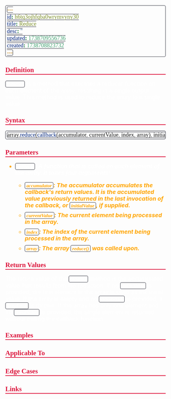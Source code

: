 ```yaml
---
id: h6tq3ojhfqba0wrymvyny30
title: Reduce
desc: ''
updated: 1738709556736
created: 1738708823732
---
```


<!--#region styles-->
<style>
    * {
        font-size: 18px;
    }
    h1 {
        color: red;
        font-weight: bold;
        border-bottom: 2px solid red;
        font-family: 'Algerian';
        text-align: center;
        font-size: 2em;
    }
    h2 {
        color: crimson;
        font-weight: bold;
        font-family: 'Algerian';
        border-bottom: 2px solid crimson;
        font-size: 1.5em;
    }
    h3 {
        color: rgb(255, 0, 127);
        font-weight: bold;
        text-decoration: underline;
        font-size: 1.2em;
        font-size: 1.2em;
    }
    h4 {
        color: rgb(0, 255, 255);
        font-weight: bold;
        text-decoration: underline;
        font-size: 1em;
    }
    h5 {
        color: darkblue;
        font-weight: bold;
        font-style: italic;
        font-size: 0.9em;
    }
    code {
        font-family: 'Cascadia Code';
        border: 1px solid #282a36;
        border-radius: 4px;
        padding: 1px 4px;
    }
    pre {
        font-family: 'Cascadia Code';
        border: 1px solid #282a36;
        border-radius: 4px;
        padding: 1px 4px;
    }
    p {
        font-style: 'Cascadia Code';
        color: white;
    }
    li {
        margin-bottom: 10px;
        font-style: italic;
        font-weight: bold;
        color: orange;
    }
    ul {
        margin-bottom: 10px;
        font-style: italic;
        font-weight: bold;
        color: orange;
    }
    b {
        font-weight: bold;
        color: rgb(255, 0, 0);
    }
    u {
        text-decoration: underline;
        font-weight: bold;
        font-style: italic;
    }
    a {
        color: #98c379;
        text-decoration: none;
    }
    a:hover {
        text-decoration: underline;
    }
    i {
        font-style: italic;
        color: yellow;
    }
    blockquote {
        background: rgba(255, 0, 127, 0.1); /* Light pink background */
        border-left: 5px solid rgb(255, 0, 127); /* Bold pink left border */
        padding: 10px 15px;
        margin: 10px 0;
        font-style: italic;
        font-weight: bold;
        color: white;
    }
</style>
<!--#endregion-->

## Definition

`reduce()` is a method that executes a reducer function on each element of the array, resulting in a single output value. This method is used to reduce the array to a single value.

## Syntax

```js
array.reduce(callback(accumulator, currentValue, index, array), initialValue);
```

## Parameters

-   `callback`: A function that is called on each element of the array. It takes four arguments:

    -   `accumulator`: The accumulator accumulates the callback's return values. It is the accumulated value previously returned in the last invocation of the callback, or `initialValue`, if supplied.
    -   `currentValue`: The current element being processed in the array.
    -   `index`: The index of the current element being processed in the array.
    -   `array`: The array `reduce()` was called upon.

## Return Values

The return value of the `reduce()` method is the accumulated value that results from the reduction. If no `initialValue` is provided, the first element in the array is used as the initial value. If the array is empty and no `initialValue` is provided, a `TypeError` is thrown. If the array has only one element and no `initialValue` is provided, the single element is returned without calling the callback function.

## Examples

## Applicable To

## Edge Cases

## Links
